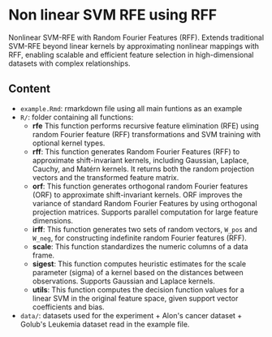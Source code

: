 # Non linear SVM RFE using RFF
Nonlinear SVM-RFE with Random Fourier Features (RFF). Extends traditional SVM-RFE beyond linear kernels by approximating nonlinear mappings with RFF, enabling scalable and efficient feature selection in high-dimensional datasets with complex relationships.

## Content

- `example.Rmd`: rmarkdown file using all main funtions as an example
- `R/`: folder containing all functions:
    - **rfe** This function performs recursive feature elimination (RFE) using random Fourier feature (RFF) transformations and SVM training with optional kernel types.
    - **rff**: This function generates Random Fourier Features (RFF) to approximate shift-invariant kernels, including Gaussian, Laplace, Cauchy, and Matérn kernels. It returns both the random projection vectors and the transformed feature matrix.
    - **orf**: This function generates orthogonal random Fourier features (ORF) to approximate shift-invariant kernels. ORF improves the variance of standard Random Fourier Features by using orthogonal projection matrices. Supports parallel computation for large feature dimensions.
    - **irff**: This function generates two sets of random vectors, `W_pos` and `W_neg`, for constructing indefinite random Fourier features (RFF).
    - **scale**: This function standardizes the numeric columns of a data frame.
    - **sigest**: This function computes heuristic estimates for the scale parameter (sigma) of a kernel based on the distances between observations. Supports Gaussian and Laplace kernels.
    - **utils**: This function computes the decision function values for a linear SVM in the original feature space, given support vector coefficients and bias.
- `data/`: datasets used for the experiment + Alon's cancer dataset + Golub's Leukemia dataset read in the example file.
